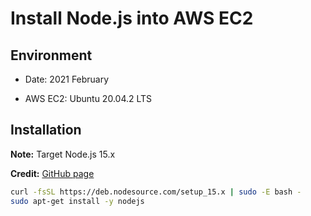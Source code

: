 # Install Node.js into AWS EC2

## Environment

- Date: 2021 February

- AWS EC2: Ubuntu 20.04.2 LTS

## Installation

**Note:** Target Node.js 15.x

**Credit:** [GitHub page](https://github.com/nodesource/distributions/blob/master/README.md#debinstall)

```bash
curl -fsSL https://deb.nodesource.com/setup_15.x | sudo -E bash -
sudo apt-get install -y nodejs
```

